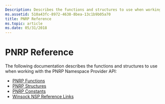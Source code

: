 ```yaml
---
Description: Describes the functions and structures to use when working with the PNRP Namespace Provider API.
ms.assetid: 510a43fc-8972-4638-8bea-13c1b9b05a70
title: PNRP Reference
ms.topic: article
ms.date: 05/31/2018
---
```


# PNRP Reference

The following documentation describes the functions and structures to use when working with the PNRP Namespace Provider API:

-   [PNRP Functions](pnrp-functions.md)
-   [PNRP Structures](pnrp-structures.md)
-   [PNRP Constants](pnrp-constants.md)
-   [Winsock NSP Reference Links](winsock-nsp-reference-links.md)

 

 



